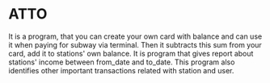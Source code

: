 # ATTO
It is a program, that you can create your own card with balance and can use it when paying for subway via terminal. Then it subtracts this sum from your card, add it
to stations' own balance. It is program that gives report about stations' income between from_date and to_date. This program also identifies other important transactions
related with station and user.
